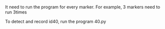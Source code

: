It need to run the program for every marker. For example, 3 markers need to run 3times

To detect and record id40, run the program 40.py
